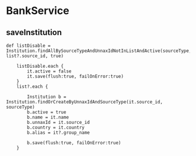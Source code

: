 # BankService
## saveInstitution
    
    def listDisable = Institution.findAllBySourceTypeAndUnnaxIdNotInListAndActive(sourceType, list?.source_id, true)
        
        listDisable.each {
            it.active = false
            it.save(flush:true, failOnError:true)
        }
        list?.each {
            
            Institution b = Institution.findOrCreateByUnnaxIdAndSourceType(it.source_id, sourceType)
            b.active = true
            b.name = it.name
            b.unnaxId = it.source_id
            b.country = it.country
            b.alias = it?.group_name
            
            b.save(flush:true, failOnError:true)
        }
